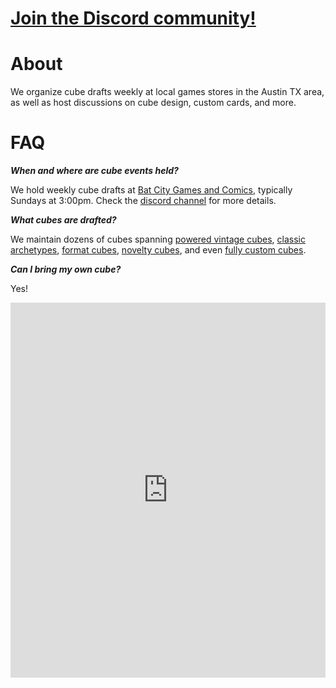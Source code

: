 # [Join the Discord community!](https://discord.gg/N6ApQ2KASX)

# About

We organize cube drafts weekly at local games stores in the Austin TX area, as well as host discussions on cube design, custom cards, and more.

# FAQ

***When and where are cube events held?***

We hold weekly cube drafts at [Bat City Games and Comics](https://batcitygc.com), typically Sundays at 3:00pm. Check the [discord channel](https://discord.gg/N6ApQ2KASX) for more details.

***What cubes are drafted?***

We maintain dozens of cubes spanning [powered vintage cubes](https://cubecobra.com/cube/overview/grenrutvintage), [classic archetypes](https://www.cubecobra.com/cube/overview/cathemedcube), [format cubes](https://cubecobra.com/cube/overview/36p6l), [novelty cubes](https://cubecobra.com/cube/overview/gameobjects), and even [fully custom cubes](https://chroma-unleashed.github.io).

***Can I bring my own cube?***

Yes!

<iframe src="https://138.201.91.186:5001" width="100%" height="600" style="border: none;"></iframe>